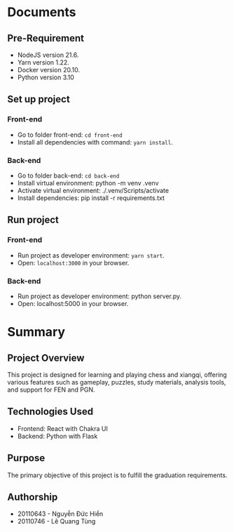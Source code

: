 # Documents
## Pre-Requirement
- NodeJS version 21.6.
- Yarn version 1.22.
- Docker version 20.10.
- Python version 3.10

## Set up project
### Front-end
- Go to folder front-end: `cd front-end`
- Install all dependencies with command: `yarn install`.

### Back-end
- Go to folder back-end: `cd back-end`
- Install virtual environment: python -m venv .venv
- Activate virtual environment: ./.venv/Scripts/activate
- Install dependencies: pip install -r requirements.txt

## Run project
### Front-end
- Run project as developer environment: `yarn start`.
- Open: `localhost:3000` in your browser.

### Back-end
- Run project as developer environment: python server.py.
- Open: localhost:5000 in your browser.

# Summary
## Project Overview
This project is designed for learning and playing chess and xiangqi, offering various features such as gameplay, puzzles, study materials, analysis tools, and support for FEN and PGN.

## Technologies Used
- Frontend: React with Chakra UI
- Backend: Python with Flask

## Purpose
The primary objective of this project is to fulfill the graduation requirements.

## Authorship
- 20110643 - Nguyễn Đức Hiển
- 20110746 - Lê Quang Tùng
